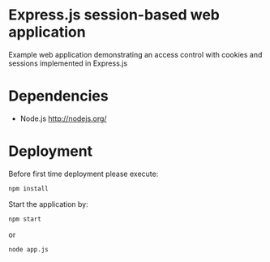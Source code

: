 # Express.js session-based web application
Example web application demonstrating an access control with cookies and sessions implemented in Express.js

# Dependencies
* Node.js http://nodejs.org/

# Deployment
Before first time deployment please execute:
```bash
npm install
```

Start the application by:
```bash
npm start
```
or
```bash
node app.js
```


